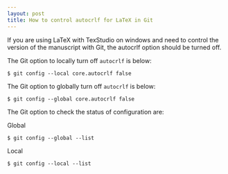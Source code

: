 ```yaml
---
layout: post
title: How to control autocrlf for LaTeX in Git
---
```


If you are using LaTeX with TexStudio on windows and need to control the version of the manuscript with Git, the autocrlf option should be turned off.


The Git option to locally turn off `autocrlf` is below:

```shell
$ git config --local core.autocrlf false
```

The Git option to globally turn off `autocrlf` is below:

```shell
$ git config --global core.autocrlf false
```

The Git option to check the status of configuration are:

Global

```shell
$ git config --global --list
```

Local

```shell
$ git config --local --list
```